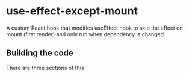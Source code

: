 # use-effect-except-mount
A custom React hook that modifies useEffect hook to skip the effect on mount (first render) and only run when dependency is changed.

## Building the code

There are three sections of this
